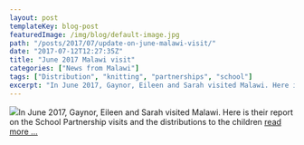 ```yaml
---
layout: post
templateKey: blog-post
featuredImage: /img/blog/default-image.jpg
path: "/posts/2017/07/update-on-june-malawi-visit/"
date: "2017-07-12T12:27:35Z"
title: "June 2017 Malawi visit"
categories: ["News from Malawi"]
tags: ["Distribution", "knitting", "partnerships", "school"]
excerpt: "In June 2017, Gaynor, Eileen and Sarah visited Malawi. Here is their report on the School Partnersh..."
---
```


[![](https://f000.backblazeb2.com/file/avm-wp-uploads/2017/07/Knitting-300x199.jpg)](https://f000.backblazeb2.com/file/avm-wp-uploads/2017/07/Knitting.jpg)In June 2017, Gaynor, Eileen and Sarah visited Malawi. Here is their report on the School Partnership visits and the distributions to the children [read more ...](https://f000.backblazeb2.com/file/avm-wp-uploads/2017/08/School-Partnership-and-Distributions-2017.pdf)
